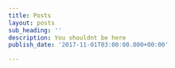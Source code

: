 ```yaml
---
title: Posts
layout: posts
sub_heading: ''
description: You shouldnt be here
publish_date: '2017-11-01T03:00:00.000+00:00'

---
```

